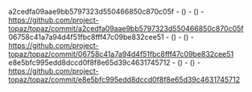 a2cedfa09aae9bb5797323d550466850c870c05f -  () -  () - https://github.com/project-topaz/topaz/commit/a2cedfa09aae9bb5797323d550466850c870c05f
06758c41a7a94d4f51fbc8fff47c09be832cee51 -  () -  () - https://github.com/project-topaz/topaz/commit/06758c41a7a94d4f51fbc8fff47c09be832cee51
e8e5bfc995edd8dccd0f8f8e65d39c4631745712 -  () -  () - https://github.com/project-topaz/topaz/commit/e8e5bfc995edd8dccd0f8f8e65d39c4631745712
